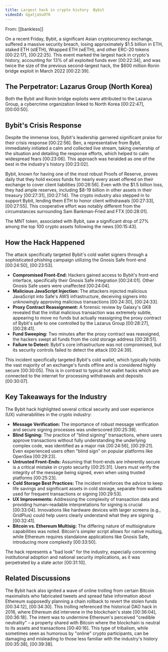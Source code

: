 ```yaml
---
title: Largest hack in crypto history  Bybit
videoId: Ggatja5uOT0
---
```


From: [[bankless]] <br/> 

On a recent Friday, Bybit, a significant Asian cryptocurrency exchange, suffered a massive security breach, losing approximately $1.5 billion in ETH, staked ETH (stETH), Wrapped ETH (wETH), and other ERC-20 tokens <a class="yt-timestamp" data-t="00:22:17">[00:22:17]</a>, <a class="yt-timestamp" data-t="00:22:25">[00:22:25]</a>. This event marked the largest hack in crypto's history, accounting for 13% of all exploited funds ever <a class="yt-timestamp" data-t="00:22:34">[00:22:34]</a>, and was twice the size of the previous second-largest hack, the $600 million Ronin bridge exploit in March 2022 <a class="yt-timestamp" data-t="00:22:39">[00:22:39]</a>.

## The Perpetrator: Lazarus Group (North Korea)

Both the Bybit and Ronin bridge exploits were attributed to the Lazarus Group, a cybercrime organization linked to North Korea <a class="yt-timestamp" data-t="00:22:47">[00:22:47]</a>, <a class="yt-timestamp" data-t="00:00:50">[00:00:50]</a>.

## Bybit's Crisis Response

Despite the immense loss, Bybit's leadership garnered significant praise for their crisis response <a class="yt-timestamp" data-t="00:22:56">[00:22:56]</a>. Ben, a representative from Bybit, immediately initiated a calm and collected live stream, taking ownership of the situation and detailing the response efforts, which helped to calm widespread fears <a class="yt-timestamp" data-t="00:23:06">[00:23:06]</a>. This approach was heralded as one of the best in the industry's history <a class="yt-timestamp" data-t="00:23:02">[00:23:02]</a>.

Bybit, known for having one of the most robust Proofs of Reserve, proves daily that they hold excess funds for nearly every asset offered on their exchange to cover client liabilities <a class="yt-timestamp" data-t="00:26:56">[00:26:56]</a>. Even with the $1.5 billion loss, they had ample reserves, including $8-19 billion in other assets in their treasury <a class="yt-timestamp" data-t="00:27:31">[00:27:31]</a>, <a class="yt-timestamp" data-t="00:27:14">[00:27:14]</a>. The crypto industry also stepped in to support Bybit, lending them ETH to honor client withdrawals <a class="yt-timestamp" data-t="00:27:33">[00:27:33]</a>, <a class="yt-timestamp" data-t="00:27:55">[00:27:55]</a>. This cooperative effort was notably different from the circumstances surrounding Sam Bankman-Fried and FTX <a class="yt-timestamp" data-t="00:28:01">[00:28:01]</a>.

The MNT token, associated with Bybit, saw a significant drop of 27% among the top 100 crypto assets following the news <a class="yt-timestamp" data-t="00:15:43">[00:15:43]</a>.

## How the Hack Happened

The attack specifically targeted Bybit's cold wallet signers through a sophisticated phishing campaign utilizing the Gnosis Safe front-end <a class="yt-timestamp" data-t="00:24:50">[00:24:50]</a>, <a class="yt-timestamp" data-t="00:23:53">[00:23:53]</a>.

*   **Compromised Front-End:** Hackers gained access to Bybit's front-end interface, specifically their Gnosis Safe integration <a class="yt-timestamp" data-t="00:24:01">[00:24:01]</a>. Other Gnosis Safe users were unaffected <a class="yt-timestamp" data-t="00:24:04">[00:24:04]</a>.
*   **Malicious JavaScript Injection:** The attackers injected malicious JavaScript into Safe's AWS infrastructure, deceiving signers into unknowingly approving malicious transactions <a class="yt-timestamp" data-t="00:24:30">[00:24:30]</a>, <a class="yt-timestamp" data-t="00:24:33">[00:24:33]</a>.
*   **Proxy Contract Reassignment:** A forensic review by Galaxy's GK8 revealed that the initial malicious transaction was extremely subtle, appearing to move no funds but actually reassigning the proxy contract of Bybit's safe to one controlled by the Lazarus Group <a class="yt-timestamp" data-t="00:28:27">[00:28:27]</a>, <a class="yt-timestamp" data-t="00:28:41">[00:28:41]</a>.
*   **Fund Sweeping:** Two minutes after the proxy contract was reassigned, the hackers swept all funds from the cold storage address <a class="yt-timestamp" data-t="00:28:51">[00:28:51]</a>.
*   **Failure to Detect:** Bybit's core infrastructure was not compromised, but its security controls failed to detect the attack <a class="yt-timestamp" data-t="00:24:39">[00:24:39]</a>.

This incident specifically targeted Bybit's cold wallet, which typically holds the vast majority of an exchange's funds offline and is considered highly secure <a class="yt-timestamp" data-t="00:30:05">[00:30:05]</a>. This is in contrast to typical hot wallet hacks which are connected to the internet for processing withdrawals and deposits <a class="yt-timestamp" data-t="00:30:07">[00:30:07]</a>.

## Key Takeaways for the Industry

The Bybit hack highlighted several critical security and user experience (UX) vulnerabilities in the crypto industry:

*   **Message Verification:** The importance of robust message verification and secure signing processes was underscored <a class="yt-timestamp" data-t="00:25:39">[00:25:39]</a>.
*   **Blind Signing:** The practice of "blind signing" transactions, where users approve transactions without fully understanding the underlying complex code, was identified as a major risk <a class="yt-timestamp" data-t="00:24:56">[00:24:56]</a>, <a class="yt-timestamp" data-t="00:29:21">[00:29:21]</a>. Even experienced users often "blind sign" on popular platforms like OpenSea <a class="yt-timestamp" data-t="00:29:23">[00:29:23]</a>.
*   **Untrusted Front-Ends:** Assuming that front-ends are inherently secure is a critical mistake in crypto security <a class="yt-timestamp" data-t="00:25:31">[00:25:31]</a>. Users must verify the integrity of the message being signed, even when using trusted platforms <a class="yt-timestamp" data-t="00:25:23">[00:25:23]</a>.
*   **Cold Storage Best Practices:** The incident reinforces the advice to keep life savings and significant assets in cold storage, separate from wallets used for frequent transactions or signing <a class="yt-timestamp" data-t="00:29:53">[00:29:53]</a>.
*   **UX Improvements:** Addressing the complexity of transaction data and providing human-readable interpretations for signing is crucial <a class="yt-timestamp" data-t="00:33:04">[00:33:04]</a>. Innovations like hardware devices with larger screens (e.g., GridPlus) could help users clearly understand what they are signing <a class="yt-timestamp" data-t="00:32:41">[00:32:41]</a>.
*   **Bitcoin vs. Ethereum Multisig:** The differing nature of multisignature capabilities was noted. Bitcoin's simpler script allows for native multisig, while Ethereum requires standalone applications like Gnosis Safe, introducing more complexity <a class="yt-timestamp" data-t="00:33:50">[00:33:50]</a>.

The hack represents a "bad look" for the industry, especially concerning institutional adoption and national security implications, as it was perpetrated by a state actor <a class="yt-timestamp" data-t="00:31:10">[00:31:10]</a>.

## Related Discussions

The Bybit hack also ignited a wave of online trolling from certain Bitcoin maximalists who fabricated tweets and spread false information about Ethereum supposedly planning a chain rollback to revert the stolen funds <a class="yt-timestamp" data-t="00:34:12">[00:34:12]</a>, <a class="yt-timestamp" data-t="00:34:30">[00:34:30]</a>. This trolling referenced the historical DAO hack in 2016, where Ethereum did intervene in the blockchain's state <a class="yt-timestamp" data-t="00:36:04">[00:36:04]</a>, <a class="yt-timestamp" data-t="00:36:18">[00:36:18]</a>. The intent was to undermine Ethereum's perceived "credible neutrality" – a property shared with Bitcoin where the blockchain is neutral to its assets and transactions <a class="yt-timestamp" data-t="00:40:16">[00:40:16]</a>. This type of tribalism, while sometimes seen as humorous by "online" crypto participants, can be damaging and misleading to those less familiar with the industry's history <a class="yt-timestamp" data-t="00:35:38">[00:35:38]</a>, <a class="yt-timestamp" data-t="00:39:38">[00:39:38]</a>.